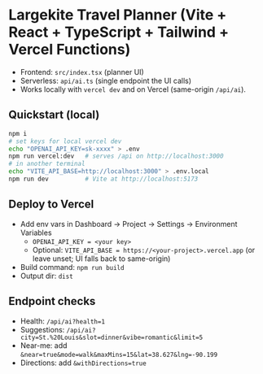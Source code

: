# Largekite Travel Planner (Vite + React + TypeScript + Tailwind + Vercel Functions)

- Frontend: `src/index.tsx` (planner UI)
- Serverless: `api/ai.ts` (single endpoint the UI calls)
- Works locally with `vercel dev` and on Vercel (same-origin `/api/ai`).

## Quickstart (local)
```bash
npm i
# set keys for local vercel dev
echo "OPENAI_API_KEY=sk-xxxx" > .env
npm run vercel:dev   # serves /api on http://localhost:3000
# in another terminal
echo "VITE_API_BASE=http://localhost:3000" > .env.local
npm run dev          # Vite at http://localhost:5173
```

## Deploy to Vercel
- Add env vars in Dashboard → Project → Settings → Environment Variables
  - `OPENAI_API_KEY = <your key>`
  - Optional: `VITE_API_BASE = https://<your-project>.vercel.app` (or leave unset; UI falls back to same-origin)
- Build command: `npm run build`
- Output dir: `dist`

## Endpoint checks
- Health: `/api/ai?health=1`
- Suggestions: `/api/ai?city=St.%20Louis&slot=dinner&vibe=romantic&limit=5`
- Near-me: add `&near=true&mode=walk&maxMins=15&lat=38.627&lng=-90.199`
- Directions: add `&withDirections=true`
